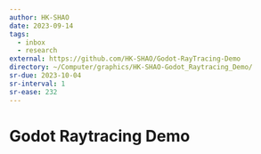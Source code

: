 ```yaml
---
author: HK-SHAO
date: 2023-09-14
tags:
  - inbox
  - research
external: https://github.com/HK-SHAO/Godot-RayTracing-Demo
directory: ~/Computer/graphics/HK-SHAO-Godot_Raytracing_Demo/
sr-due: 2023-10-04
sr-interval: 1
sr-ease: 232
---
```


# Godot Raytracing Demo


